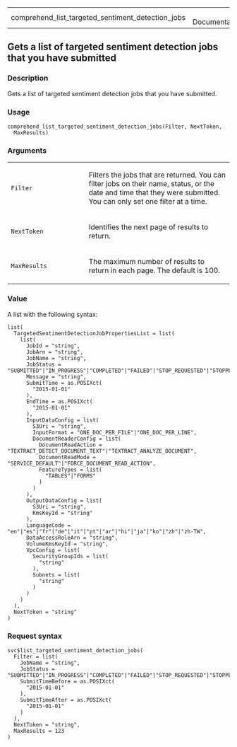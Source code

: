 <table style="width: 100%;">
<tbody>
<tr class="odd">
<td>comprehend_list_targeted_sentiment_detection_jobs</td>
<td style="text-align: right;">R Documentation</td>
</tr>
</tbody>
</table>

## Gets a list of targeted sentiment detection jobs that you have submitted

### Description

Gets a list of targeted sentiment detection jobs that you have
submitted.

### Usage

    comprehend_list_targeted_sentiment_detection_jobs(Filter, NextToken,
      MaxResults)

### Arguments

<table>
<colgroup>
<col style="width: 35%" />
<col style="width: 65%" />
</colgroup>
<tbody>
<tr class="odd">
<td><code
id="comprehend_list_targeted_sentiment_detection_jobs_:_Filter">Filter</code></td>
<td><p>Filters the jobs that are returned. You can filter jobs on their
name, status, or the date and time that they were submitted. You can
only set one filter at a time.</p></td>
</tr>
<tr class="even">
<td><code
id="comprehend_list_targeted_sentiment_detection_jobs_:_NextToken">NextToken</code></td>
<td><p>Identifies the next page of results to return.</p></td>
</tr>
<tr class="odd">
<td><code
id="comprehend_list_targeted_sentiment_detection_jobs_:_MaxResults">MaxResults</code></td>
<td><p>The maximum number of results to return in each page. The default
is 100.</p></td>
</tr>
</tbody>
</table>

### Value

A list with the following syntax:

    list(
      TargetedSentimentDetectionJobPropertiesList = list(
        list(
          JobId = "string",
          JobArn = "string",
          JobName = "string",
          JobStatus = "SUBMITTED"|"IN_PROGRESS"|"COMPLETED"|"FAILED"|"STOP_REQUESTED"|"STOPPED",
          Message = "string",
          SubmitTime = as.POSIXct(
            "2015-01-01"
          ),
          EndTime = as.POSIXct(
            "2015-01-01"
          ),
          InputDataConfig = list(
            S3Uri = "string",
            InputFormat = "ONE_DOC_PER_FILE"|"ONE_DOC_PER_LINE",
            DocumentReaderConfig = list(
              DocumentReadAction = "TEXTRACT_DETECT_DOCUMENT_TEXT"|"TEXTRACT_ANALYZE_DOCUMENT",
              DocumentReadMode = "SERVICE_DEFAULT"|"FORCE_DOCUMENT_READ_ACTION",
              FeatureTypes = list(
                "TABLES"|"FORMS"
              )
            )
          ),
          OutputDataConfig = list(
            S3Uri = "string",
            KmsKeyId = "string"
          ),
          LanguageCode = "en"|"es"|"fr"|"de"|"it"|"pt"|"ar"|"hi"|"ja"|"ko"|"zh"|"zh-TW",
          DataAccessRoleArn = "string",
          VolumeKmsKeyId = "string",
          VpcConfig = list(
            SecurityGroupIds = list(
              "string"
            ),
            Subnets = list(
              "string"
            )
          )
        )
      ),
      NextToken = "string"
    )

### Request syntax

    svc$list_targeted_sentiment_detection_jobs(
      Filter = list(
        JobName = "string",
        JobStatus = "SUBMITTED"|"IN_PROGRESS"|"COMPLETED"|"FAILED"|"STOP_REQUESTED"|"STOPPED",
        SubmitTimeBefore = as.POSIXct(
          "2015-01-01"
        ),
        SubmitTimeAfter = as.POSIXct(
          "2015-01-01"
        )
      ),
      NextToken = "string",
      MaxResults = 123
    )
